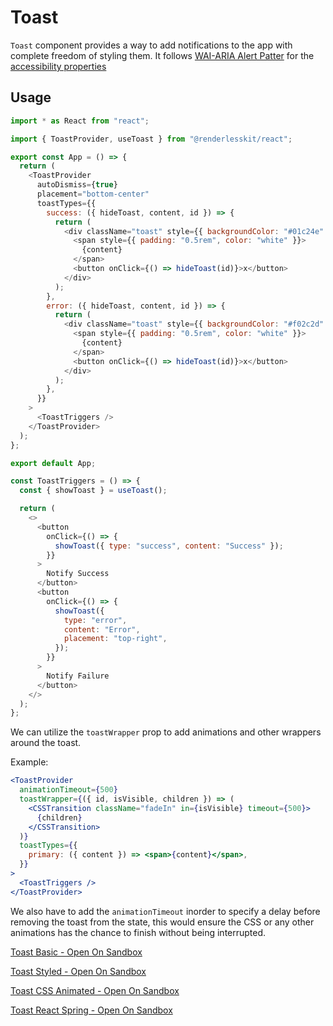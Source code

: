 # Toast

`Toast` component provides a way to add notifications to the app with complete
freedom of styling them. It follows
[WAI-ARIA Alert Patter](https://www.w3.org/TR/wai-aria-practices-1.2/#alert) for
the
[accessibility properties](https://www.w3.org/TR/wai-aria-practices-1.2/#wai-aria-roles-states-and-properties-0)

## Usage

```js
import * as React from "react";

import { ToastProvider, useToast } from "@renderlesskit/react";

export const App = () => {
  return (
    <ToastProvider
      autoDismiss={true}
      placement="bottom-center"
      toastTypes={{
        success: ({ hideToast, content, id }) => {
          return (
            <div className="toast" style={{ backgroundColor: "#01c24e" }}>
              <span style={{ padding: "0.5rem", color: "white" }}>
                {content}
              </span>
              <button onClick={() => hideToast(id)}>x</button>
            </div>
          );
        },
        error: ({ hideToast, content, id }) => {
          return (
            <div className="toast" style={{ backgroundColor: "#f02c2d" }}>
              <span style={{ padding: "0.5rem", color: "white" }}>
                {content}
              </span>
              <button onClick={() => hideToast(id)}>x</button>
            </div>
          );
        },
      }}
    >
      <ToastTriggers />
    </ToastProvider>
  );
};

export default App;

const ToastTriggers = () => {
  const { showToast } = useToast();

  return (
    <>
      <button
        onClick={() => {
          showToast({ type: "success", content: "Success" });
        }}
      >
        Notify Success
      </button>
      <button
        onClick={() => {
          showToast({
            type: "error",
            content: "Error",
            placement: "top-right",
          });
        }}
      >
        Notify Failure
      </button>
    </>
  );
};
```

We can utilize the `toastWrapper` prop to add animations and other wrappers
around the toast.

Example:

```jsx
<ToastProvider
  animationTimeout={500}
  toastWrapper={({ id, isVisible, children }) => (
    <CSSTransition className="fadeIn" in={isVisible} timeout={500}>
      {children}
    </CSSTransition>
  )}
  toastTypes={{
    primary: ({ content }) => <span>{content}</span>,
  }}
>
  <ToastTriggers />
</ToastProvider>
```

We also have to add the `animationTimeout` inorder to specify a delay before
removing the toast from the state, this would ensure the CSS or any other
animations has the chance to finish without being interrupted.

[Toast Basic - Open On Sandbox](https://codesandbox.io/s/2z7hj)

[Toast Styled - Open On Sandbox](https://codesandbox.io/s/k9rki)

[Toast CSS Animated - Open On Sandbox](https://codesandbox.io/s/8vkcv)

[Toast React Spring - Open On Sandbox](https://codesandbox.io/s/2hr08)
